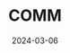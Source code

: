 ---  
layout: startup_page  
title: "COMM"  
id: "commcreative.com"  
permalink: "/commcommcreative.com03062024/"  
website: "https://www.commcreative.com/"  
funding_round: ""  
funding_amount: ""  
investors: "RTC Partners"  
about: "COMM is a Boston-based marketing agency offering digital marketing strategy, demand generation, account-based marketing, and marketing technology solutions. They combine strategy, data, and storytelling to help brands connect with their audiences, providing services including branding, creative, media, and social media to B2B, B2B2C, and B2C clients."  
markets: "Marketing, Digital Marketing, Branding, Creative Services, Account-Based Marketing, Marketing Technology"  
hq: "Boston, Massachusetts, United States"  
founded_year: "1994"  
linkedin: ""  
twitter: ""  
instagram: ""  
facebook: ""  
crunchbase: ""  
pitchbook: ""  

date_display: "06-Mar-2024"  
date: "2024-03-06"

# SEO Optimization  
meta_title: "COMM"  
meta_description: "COMM, COMM is a Boston-based marketing agency offering digital marketing strategy, demand generation, account-based marketing, and marketing technology solu..."  
meta_keywords: "COMM, Marketing, Digital Marketing, Branding, Creative Services, Account-Based Marketing, Marketing Technology,  funding"  
canonical_url: "https://startup.projectstartups.com/commcommcreative.com03062024/"  
---